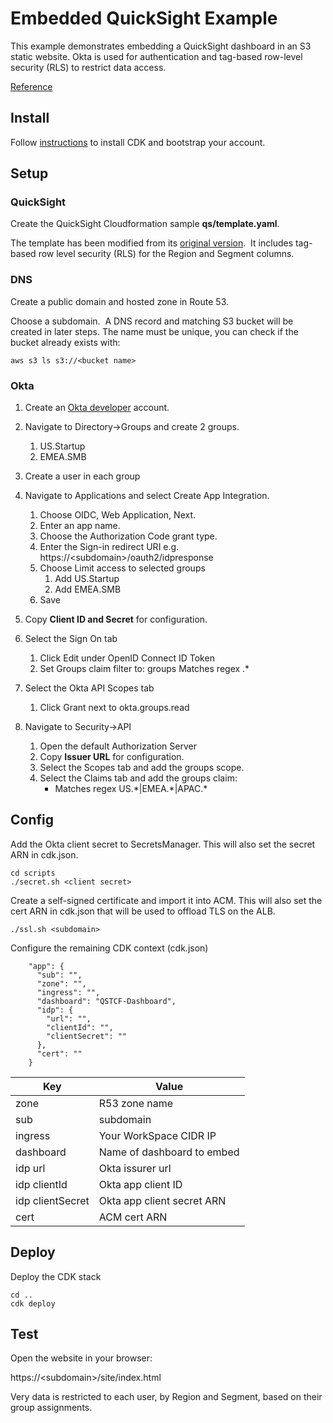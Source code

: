# Embedded QuickSight Example

This example demonstrates embedding a QuickSight dashboard in an S3 static website.  Okta is used for authentication and tag-based row-level security (RLS) to restrict data access.

[Reference](https://docs.aws.amazon.com/quicksight/latest/user/quicksight-dev-rls-tags.html)

## Install

Follow [instructions](https://docs.aws.amazon.com/cdk/v2/guide/getting_started.html) to install CDK and bootstrap your account.

## Setup

### QuickSight
Create the QuickSight Cloudformation sample **qs/template.yaml**.

The template has been modified from its [original version]((https://devops.learnquicksight.online/quicksight-via-cloudformation.html)). &nbsp;It includes tag-based row level security (RLS) for the Region and Segment columns.

### DNS
Create a public domain and hosted zone in Route 53.

Choose a subdomain. &nbsp;A DNS record and matching S3 bucket will be created in later steps.  The name must be unique, you can check if the bucket already exists with:  
```
aws s3 ls s3://<bucket name>
```

### Okta

1. Create an [Okta developer](https://developer.okta.com/signup/) account.

2. Navigate to Directory->Groups and create 2 groups.
    1. US.Startup
    2. EMEA.SMB

3. Create a user in each group

4. Navigate to Applications and select Create App Integration.
    1. Choose OIDC, Web Application, Next.
    2. Enter an app name.
    3. Choose the Authorization Code grant type.
    4. Enter the Sign-in redirect URI e.g. https://&lt;subdomain&gt;/oauth2/idpresponse
    5. Choose Limit access to selected groups
       1. Add US.Startup
       2. Add EMEA.SMB
    6. Save 
5. Copy **Client ID and Secret** for configuration.
6. Select the Sign On tab
    1. Click Edit under OpenID Connect ID Token
    2. Set Groups claim filter to:  groups Matches regex .*
7. Select the Okta API Scopes tab
    1.  Click Grant next to okta.groups.read
8. Navigate to Security->API
    1. Open the default Authorization Server
    2. Copy **Issuer URL** for configuration.
    3. Select the Scopes tab and add the groups scope.
    4. Select the Claims tab and add the groups claim:
        *  Matches regex US.&ast;|EMEA.&ast;|APAC.*



## Config

Add the Okta client secret to SecretsManager.  This will also set the secret ARN in cdk.json.
```
cd scripts
./secret.sh <client secret>
```
Create a self-signed certificate and import it into ACM.  This will also set the cert ARN in cdk.json that will be used to offload TLS on the ALB.
```
./ssl.sh <subdomain>
```

Configure the remaining CDK context (cdk.json)

```
    "app": {
      "sub": "",
      "zone": "",
      "ingress": "",
      "dashboard": "QSTCF-Dashboard",
      "idp": {
        "url": "",
        "clientId": "",
        "clientSecret": ""
      },
      "cert": ""
    }
```
| Key    | Value |
| -------- | ------- |
| zone | R53 zone name |
| sub | subdomain |
| ingress |  Your WorkSpace CIDR IP  |
| dashboard | Name of dashboard to embed  |
| idp url | Okta issurer url  |
| idp clientId | Okta app client ID  |
| idp clientSecret | Okta app client secret ARN |
| cert | ACM cert ARN |


## Deploy


Deploy the CDK stack
```
cd ..
cdk deploy
```

## Test

Open the website in your browser:

https://&lt;subdomain&gt;/site/index.html

Very data is restricted to each user, by Region and Segment, based on their group assignments.